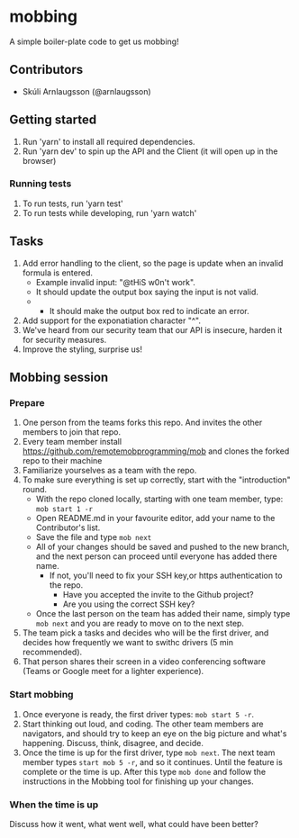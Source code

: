 # mobbing

A simple boiler-plate code to get us mobbing!

## Contributors
- Skúli Arnlaugsson (@arnlaugsson)

## Getting started

1. Run 'yarn' to install all required dependencies.
2. Run 'yarn dev' to spin up the API and the Client (it will open up in the browser)

### Running tests

1. To run tests, run 'yarn test'
2. To run tests while developing, run 'yarn watch'

## Tasks

1. Add error handling to the client, so the page is update when an invalid formula is entered.
    - Example invalid input: "@tHiS w0n't work".
    - It should update the output box saying the input is not valid.
    - - It should make the output box red to indicate an error.
2. Add support for the exponatiation character "^".
3. We've heard from our security team that our API is insecure, harden it for security measures.
4. Improve the styling, surprise us!

## Mobbing session

### Prepare

1. One person from the teams forks this repo. And invites the other members to join that repo.
2. Every team member install https://github.com/remotemobprogramming/mob and clones the forked repo to their machine
3. Familiarize yourselves as a team with the repo.
4. To make sure everything is set up correctly, start with the "introduction" round.
    - With the repo cloned locally, starting with one team member, type: `mob start 1 -r`
    - Open README.md in your favourite editor, add your name to the Contributor's list.
    - Save the file and type `mob next`
    - All of your changes should be saved and pushed to the new branch, and the next person can proceed until everyone has added there name.
        - If not, you'll need to fix your SSH key,or https authentication to the repo.
            - Have you accepted the invite to the Github project?
            - Are you using the correct SSH key?
    - Once the last person on the team has added their name, simply type `mob next` and you are ready to move on to the next step.
5. The team pick a tasks and decides who will be the first driver, and decides how frequently we want to swithc drivers (5 min recommended).
6. That person shares their screen in a video conferencing software (Teams or Google meet for a lighter experience).

### Start mobbing

1. Once everyone is ready, the first driver types: `mob start 5 -r`.
2. Start thinking out loud, and coding. The other team members are navigators, and should try to keep an eye on the big picture and what's happening. Discuss, think, disagree, and decide.
3. Once the time is up for the first driver, type `mob next`. The next team member types `start mob 5 -r`, and so it continues. Until the feature is complete or the time is up. After this type `mob done` and follow the instructions in the Mobbing tool for finishing up your changes.

### When the time is up

Discuss how it went, what went well, what could have been better?
